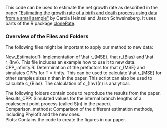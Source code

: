 This code can be used to estimate the net growth rate as described in the paper ["Estimating the growth rate of a birth and death process using data from a small sample"]() by Carola Heinzel and Jason Schweinsberg. It uses parts of the R package [cloneRate](https://github.com/bdj34/cloneRate?tab=readme-ov-file).


### Overview of the Files and Folders

The following files might be important to apply our method to new data: <br>

New_Estimator.R: Implementation of \hat r_{MSE}, \hat r_{Bias} and \hat r_{Inv}. This file includes an example how to use it to new data. <br> 
CPP_infinity.R: Determination of the prefactors for \hat r_{MSE} and simulates CPPs for T = \infty. This can be used to calculate \hat r_{MSE} for other samples sizes n than in the paper. This script can also be used to calculate c_{Bias}. The calculation of c_{Inv}(n) is analytical. <br>

The following folders contain code to reproduce the results from the paper. <br>
Results_CPP: Simulated values for the internal branch lengths of a coalescent point process (called S(n) in the paper). <br>
Comparison_methods: Comparison of the different estimation methods, including Phylofit and the new ones. <br> 
Plots: Contains the code to create the figures in our paper. <br>
